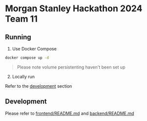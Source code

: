 # Morgan Stanley Hackathon 2024 Team 11

## Running

1. Use Docker Compose

```sh
docker compose up -d
```

> Please note volume persistenting haven't been set up

2. Locally run

Refer to the [development](#development) section

## Development

Please refer to [frontend/README.md](frontend/README.md) and [backend/README.md](backend/README.md)
